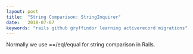 ```yaml
---
layout: post
title:  "String Comparison: StringInquirer"
date:   2018-07-07
keywords: "rails github gryffindor learning activerecord migrations"
---
```


Normally we use ==/eql/equal for string comparison in Rails.